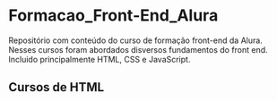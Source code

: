 # Formacao_Front-End_Alura
Repositório com conteúdo do curso de formação front-end da Alura. Nesses cursos foram abordados disversos fundamentos do front end. Incluido principalmente HTML, CSS e JavaScript.


## Cursos de HTML

